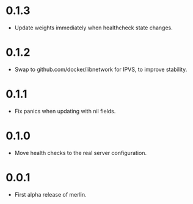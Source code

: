 # 0.1.3

* Update weights immediately when healthcheck state changes.

# 0.1.2

* Swap to github.com/docker/libnetwork for IPVS, to improve stability.

# 0.1.1

* Fix panics when updating with nil fields.

# 0.1.0

* Move health checks to the real server configuration.

# 0.0.1

* First alpha release of merlin.
